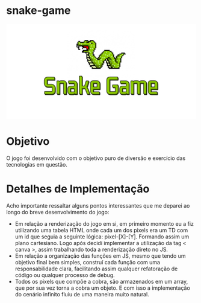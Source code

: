 
# snake-game
<p align="center">
  <a href="#">
    <img src="https://raw.githubusercontent.com/FernandoFFraga/snake-game/main/assets/snake-banner.png" alt="Snake-Game" />
  </a>
</p>

# Objetivo
O jogo foi desenvolvido com o objetivo puro de diversão e exercício das tecnologias em questão.

# Detalhes de Implementação
Acho importante ressaltar alguns pontos interessantes que me deparei ao longo do breve desenvolvimento do jogo:

* Em relação a renderização do jogo em si, em primeiro momento eu a fiz utilizando uma tabela HTML onde cada um dos pixels era um TD com um id que seguia a seguinte lógica: pixel-[X]-[Y]. Formando assim um plano cartesiano. Logo após decidi implementar a utilização da tag < canva >, assim trabalhando toda a renderização direto no JS.
* Em relação a organização das funções em JS, mesmo que tendo um objetivo final bem simples, construí cada função com uma responsabilidade clara, facilitando assim qualquer refatoração de código ou qualquer processo de debug.
* Todos os pixels que compõe a cobra, são armazenados em um array, que por sua vez torna a cobra um objeto. E com isso a implementação do cenário infinito fluiu de uma maneira muito natural.